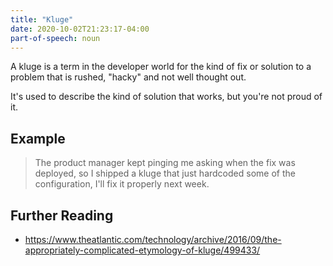 ```yaml
---
title: "Kluge"
date: 2020-10-02T21:23:17-04:00
part-of-speech: noun
---
```


A kluge is a term in the developer world for the kind of fix or solution to a problem that is rushed, "hacky" and not well thought out.

It's used to describe the kind of solution that works, but you're not proud of it.

## Example

> The product manager kept pinging me asking when the fix was deployed, so I shipped a kluge that just hardcoded some of the configuration, I'll fix it properly next week.

## Further Reading
- https://www.theatlantic.com/technology/archive/2016/09/the-appropriately-complicated-etymology-of-kluge/499433/


